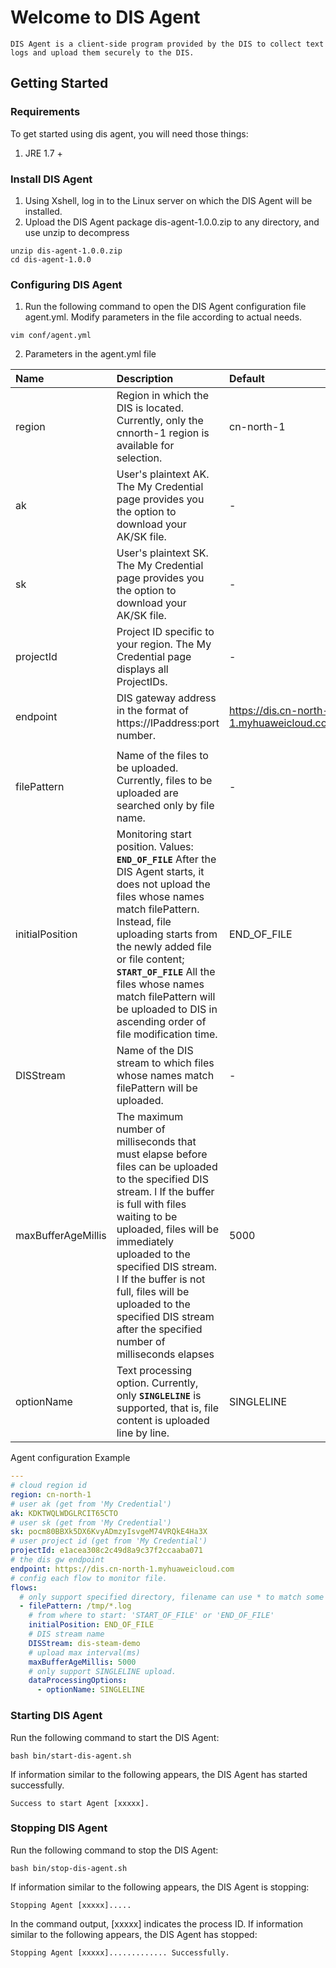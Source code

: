# Welcome to DIS Agent
    DIS Agent is a client-side program provided by the DIS to collect text logs and upload them securely to the DIS.

Getting Started
---

### Requirements

To get started using dis agent, you will need those things:

1. JRE 1.7 +

### Install DIS Agent
1. Using Xshell, log in to the Linux server on which the DIS Agent will be installed.
2. Upload the DIS Agent package dis-agent-1.0.0.zip to any directory, and use unzip to decompress

```
unzip dis-agent-1.0.0.zip
cd dis-agent-1.0.0
```

### Configuring DIS Agent
1. Run the following command to open the DIS Agent configuration file agent.yml. Modify
   parameters in the file according to actual needs.
```
vim conf/agent.yml
```
2. Parameters in the agent.yml file


| Name               | Description                              | Default                                  |
| :----------------- | :--------------------------------------- | :--------------------------------------- |
| region             | Region in which the DIS is located. Currently, only the cnnorth-1 region is available for selection. | cn-north-1                               |
| ak                 | User's plaintext AK. The My Credential page provides you the option to download your AK/SK file. | -                                        |
| sk                 | User's plaintext SK. The My Credential page provides you the option to download your AK/SK file. | -                                        |
| projectId          | Project ID specific to your region. The My Credential page displays all ProjectIDs. | -                                        |
| endpoint           | DIS gateway address in the format of https://IPaddress:port number. | https://dis.cn-north-1.myhuaweicloud.com |
|                    |                                          |                                          |
| filePattern        | Name of the files to be uploaded. Currently, files to be uploaded are searched only by file name. | -                                        |
| initialPosition    | Monitoring start position. Values:  **`END_OF_FILE`** After the DIS Agent starts, it does not upload the files whose names match filePattern. Instead, file uploading starts from the newly added file or file content;  **`START_OF_FILE`** All the files whose names match filePattern will be uploaded to DIS in ascending order of file modification time. | END_OF_FILE                              |
| DISStream          | Name of the DIS stream to which files whose names match filePattern will be uploaded. | -                                        |
| maxBufferAgeMillis | The maximum number of milliseconds that must elapse before files can be uploaded to the specified DIS stream. l If the buffer is full with files waiting to be uploaded, files will be immediately uploaded to the specified DIS stream. l If the buffer is not full, files will be uploaded to the specified DIS stream after the specified number of milliseconds elapses | 5000                                     |
| optionName         | Text processing option. Currently, only **`SINGLELINE`** is supported, that is, file content is uploaded line by line. | SINGLELINE                               |

Agent configuration Example
```yaml
---
# cloud region id
region: cn-north-1
# user ak (get from 'My Credential')
ak: KDKTWQLWDGLRCIT65CTO
# user sk (get from 'My Credential')
sk: pocm80BBXk5DX6KvyADmzyIsvgeM74VRQkE4Ha3X
# user project id (get from 'My Credential')
projectId: e1acea308c2c49d8a9c37f2ccaaba071
# the dis gw endpoint
endpoint: https://dis.cn-north-1.myhuaweicloud.com
# config each flow to monitor file.
flows:
  # only support specified directory, filename can use * to match some files. eg. * means match all file, test*.log means match test1.log or test-12.log and so on.
  - filePattern: /tmp/*.log
    # from where to start: 'START_OF_FILE' or 'END_OF_FILE'
    initialPosition: END_OF_FILE
    # DIS stream name
    DISStream: dis-steam-demo
    # upload max interval(ms)
    maxBufferAgeMillis: 5000
    # only support SINGLELINE upload.
    dataProcessingOptions:
      - optionName: SINGLELINE
```

### Starting DIS Agent

Run the following command to start the DIS Agent:

```
bash bin/start-dis-agent.sh
```
If information similar to the following appears, the DIS Agent has started successfully.
```
Success to start Agent [xxxxx].
```

### Stopping DIS Agent
Run the following command to stop the DIS Agent:

```
bash bin/stop-dis-agent.sh
```
If information similar to the following appears, the DIS Agent is stopping:
```
Stopping Agent [xxxxx].....
```
In the command output, [xxxxx] indicates the process ID.
If information similar to the following appears, the DIS Agent has stopped:
```
Stopping Agent [xxxxx]............. Successfully.
```